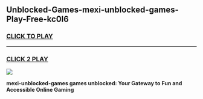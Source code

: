 
## Unblocked-Games-mexi-unblocked-games-Play-Free-kc0l6
<h3>
<a href="https://premium76.site?title=mexi-unblocked-games&ref=18A1">CLICK TO PLAY</a></h3>
<hr>

<h3>
<a href="https://premium76.site?title=mexi-unblocked-games&ref=18A1">CLICK 2 PLAY</a>
  
</h3>

<a href="https://premium76.site?title=mexi-unblocked-games&ref=18A1"><img src="https://clearcache.store/games.png"></a>


**mexi-unblocked-games games unblocked: Your Gateway to Fun and Accessible Online Gaming**
